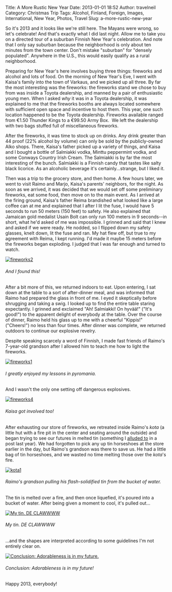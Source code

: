 Title: A More Rustic New Year
Date: 2013-01-01 18:52
Author: travelneil
Category: Christmas Trip
Tags: Alcohol, Finland, Foreign, Images, International, New Year, Photos, Travel
Slug: a-more-rustic-new-year

So it's 2013 and it looks like we're still here. The Mayans were wrong,
so let's celebrate! And that's exactly what I did last night. Allow me
to take you on a directed tour of a suburban Finnish New Year's
celebration. And note that I only say suburban because the neighborhood
is only about ten minutes from the town center. Don't mistake "suburban"
for "densely populated". Anywhere in the U.S., this would easily qualify
as a rural neighborhood.

Preparing for New Year's here involves buying three things: fireworks
and alcohol and lots of food. On the morning of New Year's Eve, I went
with Kaisa's family into the town of Varkaus, and we picked up all
three. By far the most interesting was the fireworks: the fireworks
stand we chose to buy from was inside a Toyota dealership, and manned by
a pair of enthusiastic young men. When I asked *why* it was in a Toyota
dealership, it was explained to me that the fireworks booths are always
located somewhere with sufficient open space and incentive to host them.
This year, one such location happened to be the Toyota dealership.
Fireworks available ranged from €1.50 Thunder Kings to a €99.50 Army
Box.  We left the dealership with two bags stuffed full of miscellaneous
fireworks.

After the fireworks, it was time to stock up on drinks. Any drink
greater than 44 proof (22% alcohol by volume) can only be sold by the
publicly-owned Alko shops. There, Kaisa's father picked up a variety of
things, and Kaisa and I bought a bottle of Salmiakki vodka, Minttu
peppermint vodka, and some Conways Country Irish Cream. The Salmiakki is
by far the most interesting of the bunch. Salmiakki is a Finnish candy
that tastes like salty black licorice. As an alcoholic beverage it's
certainly...strange, but I liked it.

Then was a trip to the grocery store, and then home. A few hours later,
we went to visit Raimo and Marjo, Kaisa's parents' neighbors, for the
night. As soon as we arrived, it was decided that we would set off some
preliminary fireworks, eat some food, then move on to the main event. As
I arrived at the firing ground, Kaisa's father Reima brandished what
looked like a large coffee can at me and explained that I after I lit
the fuse, I would have 5 seconds to run 50 meters (150 feet) to safety.
He also explained that Jamaican gold medalist Usain Bolt can only run
100 meters in 9 seconds--in short, what he'd asked of me was impossible.
I grinned and said that I knew and asked if we were ready. He nodded, so
I flipped down my safety glasses, knelt down, lit the fuse and ran. My
hat flew off, but true to my agreement with Reima, I kept running. I'd
made it maybe 15 meters before the fireworks began exploding. I judged
that I was far enough and turned to watch.

[![fireworks2]({photo}fireworks2.jpg)]({filename}images/fireworks2.jpg)

######  And I found this!

After a bit more of this, we returned indoors to eat. Upon entering, I
sat down at the table to a sort of after-dinner meal, and was informed
that Raimo had prepared the glass in front of me. I eyed it skeptically
before shrugging and taking a swig. I looked up to find the entire table
staring expectantly. I grinned and exclaimed "Ah! Salmiakki! On hyvää!"
("It's good!") to the apparent delight of everybody at the table. Over
the course of dinner, Raimo held his glass up to me with a cheerful
"Kippis!" ("Cheers!") no less than four times. After dinner was
complete, we returned outdoors to continue our explosive revelry.

Despite speaking scarcely a word of Finnish, I made fast friends of
Raimo's 7-year-old grandson after I allowed him to teach me how to light
the fireworks.

[![fireworks1]({photo}fireworks1.jpg)]({filename}images/fireworks1.jpg)

######  I greatly enjoyed my lessons in pyromania.

And I wasn't the only one setting off dangerous explosives.

[![fireworks4]({photo}fireworks4.jpg)]({filename}images/fireworks4.jpg)

######  Kaisa got involved too!

After exhausting our store of fireworks, we retreated inside Raimo's
*kota* (a little hut with a fire pit in the center and seating around
the outside) and began trying to see our futures in melted tin
(something I [alluded
to](http://travelneil.wordpress.com/2012/01/01/and-a-happy-new-year/) in
a post last year). We had forgotten to pick any up tin horseshoes at the
store earlier in the day, but Raimo's grandson was there to save us. He
had a little bag of tin horseshoes, and we wasted no time melting those
over the *kota*'s fire.

[![kota1]({photo}kota1.jpg)]({filename}images/kota1.jpg)

######  Raimo's grandson pulling his flash-solidified tin from the bucket of  water.

The tin is melted over a fire, and then once liquefied, it's poured into
a bucket of water. After being given a moment to cool, it's pulled
out...

[![My tin.
DE
CLAWWWW]({photo}kota3.jpg)]({filename}images/kota3.jpg)

######  My tin. DE CLAWWWW

...and the shapes are interpreted according to some guidelines I'm not
entirely clear on.

[![Conclusion: Adorableness is in my
future.]({photo}kota4.jpg)]({filename}images/kota4.jpg)

######  Conclusion: Adorableness is in my future!

Happy 2013, everybody!
